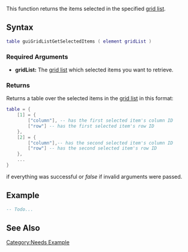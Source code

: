 This function returns the items selected in the specified [grid list](/docs/Element/GUI/Gridlist.md "wikilink").

Syntax
------

``` lua
table guiGridListGetSelectedItems ( element gridList )
```

### Required Arguments

-   **gridList:** The [grid list](/docs/Element/GUI/Gridlist.md "wikilink") which selected items you want to retrieve.

### Returns

Returns a table over the selected items in the [grid list](/docs/Element/GUI/Gridlist.md "wikilink") in this format:

``` lua
table = {
    [1] = {
        ["column"], -- has the first selected item's column ID
        ["row"] -- has the first selected item's row ID
    },
    [2] = {
        ["column"],-- has the second selected item's column ID
        ["row"] -- has the second selected item's row ID
    },
    ...
}
```

if everything was successful or *false* if invalid arguments were passed.

Example
-------

``` lua
-- Todo...
```

See Also
--------

[Category:Needs Example](/docs/Category:Needs_Example.md "wikilink")
